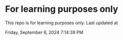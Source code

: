 # For learning purposes only
This repo is for learning purposes only.
Last updated at

Friday, September 6, 2024 7:14:39 PM

